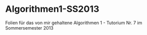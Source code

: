 Algorithmen1-SS2013
===================

Folien für das von mir gehaltene Algorithmen 1 - Tutorium Nr. 7 im Sommersemester 2013